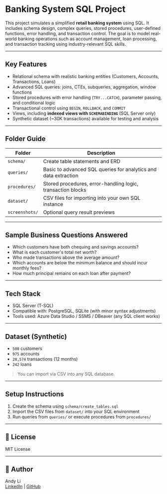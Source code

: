 # Banking System SQL Project

This project simulates a simplified **retail banking system** using SQL. It includes schema design, complex queries, stored procedures, user-defined functions, error handling, and transaction control. The goal is to model real-world banking operations such as account management, loan processing, and transaction tracking using industry-relevant SQL skills.

---

## Key Features

- Relational schema with realistic banking entities (Customers, Accounts, Transactions, Loans)
- Advanced SQL queries: joins, CTEs, subqueries, aggregation, window functions
- Stored procedures with error handling (`TRY...CATCH`), parameter passing, and conditional logic
- Transactional control using `BEGIN`, `ROLLBACK`, and `COMMIT`
- Views, including **indexed views with `SCHEMABINDING`** (SQL Server only)
- Synthetic dataset (~30K transactions) available for testing and analysis

---

## Folder Guide

| Folder         | Description |
|----------------|-------------|
| `schema/`      | Create table statements and ERD |
| `queries/`     | Basic to advanced SQL queries for analytics and data extraction |
| `procedures/`  | Stored procedures, error-handling logic, transaction blocks |
| `dataset/`     | CSV files for importing into your own SQL instance |
| `screenshots/` | Optional query result previews |

---

## Sample Business Questions Answered

- Which customers have both chequing and savings accounts?
- What is each customer's total net worth?
- Who made transactions above the average amount?
- Which accounts are below the minimum balance and should incur monthly fees?
- How much principal remains on each loan after payment?

---

## Tech Stack

- SQL Server (T-SQL)
- Compatible with: PostgreSQL, SQLite (with minor syntax adjustments)
- Tools used: Azure Data Studio / SSMS / DBeaver (any SQL client works)

---

## Dataset (Synthetic)

- `500` customers  
- `975` accounts  
- `28,574` transactions (12 months)  
- `242` loans  
> You can import via CSV into any SQL database.

---

## Setup Instructions

1. Create the schema using `schema/create_tables.sql`
2. Import the CSV files from `dataset/` into your SQL environment
3. Run queries from `queries/` or execute procedures from `procedures/`

---



## 📄 License

MIT License

---

## 👤 Author

Andy Li  
[LinkedIn](#) | [GitHub](#)

